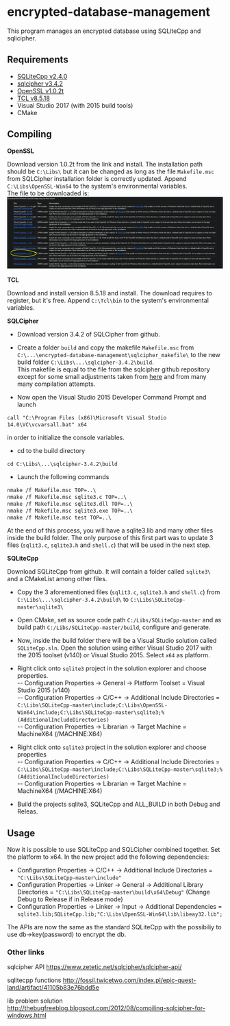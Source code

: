 # encrypted-database-management

This program manages an encrypted database using SQLiteCpp and sqlicipher.

## Requirements
* [SQLiteCpp v2.4.0](https://github.com/SRombauts/SQLiteCpp)
* [sqlcipher v3.4.2](https://github.com/sqlcipher/sqlcipher)
* [OpenSSL v1.0.2t](https://slproweb.com/products/Win32OpenSSL.html)
* [TCL v8.5.18](https://www.activestate.com/products/activetcl/downloads/)
* Visual Studio 2017 (with 2015 build tools)
* CMake

## Compiling

**OpenSSL**  

Download version 1.0.2t from the link and install. The installation path should be `C:\Libs\` but it can be changed as long as the file `Makefile.msc` from SQLCipher installation folder is correctly updated. Append `C:\Libs\OpenSSL-Win64` to the system's environmental variables.  
The file to be downloaded is:  
![image](images/openssl_installer.PNG)

**TCL**  

Download and install version 8.5.18 and install. The download requires to register, but it's free. Append `C:\Tcl\bin` to the system's environmental variables.

**SQLCipher**  
- Download version 3.4.2 of SQLCipher from github. 

- Create a folder `build` and copy the makefile `Makefile.msc` from `C:\...\encrypted-database-management\sqlcipher_makefile\` to the new build folder `C:\Libs\...\sqlcipher-3.4.2\build`.  
This makefile is equal to the file from the sqlcipher github repository except for some small adjustments taken from [here](https://github.com/sqlitebrowser/sqlitebrowser/wiki/Win64-setup-%E2%80%94-Compiling-SQLCipher) and from many many compilation attempts.

- Now open the Visual Studio 2015 Developer Command Prompt and launch  
```
call "C:\Program Files (x86)\Microsoft Visual Studio 14.0\VC\vcvarsall.bat" x64
```
in order to initialize the console variables.

- cd to the build directory   
```
cd C:\Libs\...\sqlcipher-3.4.2\build
```

- Launch the following commands  
```
nmake /f Makefile.msc TOP=..\  
nmake /f Makefile.msc sqlite3.c TOP=..\  
nmake /f Makefile.msc sqlite3.dll TOP=..\  
nmake /f Makefile.msc sqlite3.exe TOP=..\  
nmake /f Makefile.msc test TOP=..\  
```
At the end of this process, you will have a sqlite3.lib and many other files inside the build folder. The only purpose of this first part was to update 3 files (`sqlit3.c`, `sqlite3.h` and `shell.c`) that will be used in the next step.

**SQLiteCpp**

Download SQLiteCpp from github. It will contain a folder called `sqlite3\` and a CMakeList among other files.  

- Copy the 3 aforementioned files (`sqlit3.c`, `sqlite3.h` and `shell.c`) from `C:\Libs\...\sqlcipher-3.4.2\build\` to `C:\Libs\SQLiteCpp-master\sqlite3\`

- Open CMake, set as source code path `C:/Libs/SQLiteCpp-master` and as build path `C:/Libs/SQLiteCpp-master/build`, configure and generate.

- Now, inside the build folder there will be a Visual Studio solution called `SQLiteCpp.sln`. Open the solution using either Visual Studio 2017 with the 2015 toolset (v140) or Visual Studio 2015. Select `x64` as platform.

- Right click onto `sqlite3` project in the solution explorer and choose properties.  
--  Configuration Properties -> General -> Platform Toolset = Visual Studio 2015 (v140)  
--  Configuration Properties -> C/C++ -> Additional Include Directories = `C:\Libs\SQLiteCpp-master\include;C:\Libs\OpenSSL-Win64\include;C:\Libs\SQLiteCpp-master\sqlite3;%(AdditionalIncludeDirectories)`  
-- Configuration Properties -> Librarian -> Target Machine = MachineX64 (/MACHINE:X64)

- Right click onto `sqlite3` project in the solution explorer and choose properties  
--  Configuration Properties -> C/C++ -> Additional Include Directories = `C:\Libs\SQLiteCpp-master\include;C:\Libs\SQLiteCpp-master\sqlite3;%(AdditionalIncludeDirectories)`  
--  Configuration Properties -> Librarian -> Target Machine = MachineX64 (/MACHINE:X64)  

- Build the projects sqlite3, SQLiteCpp and ALL_BUILD in both Debug and Releas.

## Usage

Now it is possible to use SQLiteCpp and SQLCipher combined together. Set the platform to x64.
In the new project add the following dependencies:
- Configuration Properties -> C/C++ -> Additional Include Directories = `"C:\Libs\SQLiteCpp-master\include"`  
- Configuration Properties -> Linker -> General -> Additional Library Directories = `"C:\Libs\SQLiteCpp-master\build\x64\Debug"` (Change Debug to Release if in Release mode)
- Configuration Properties -> Linker -> Input -> Additional Dependencies = `sqlite3.lib;SQLiteCpp.lib;"C:\Libs\OpenSSL-Win64\lib\libeay32.lib";`

The APIs are now the same as the standard SQLiteCpp with the possibiliy to use db->key(password) to encrypt the db.

### Other links
sqlcipher API https://www.zetetic.net/sqlcipher/sqlcipher-api/ 

sqlitecpp functions http://fossil.twicetwo.com/index.pl/epic-quest-land/artifact/41105b83e76bdd5e 

lib problem solution http://thebugfreeblog.blogspot.com/2012/08/compiling-sqlcipher-for-windows.html 

 
